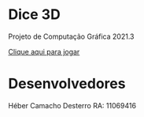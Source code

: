 # Dice 3D
Projeto de Computação Gráfica 2021.3

[Clique aqui para jogar](https://hebercamacho.github.io/dice-3D/dice)

# Desenvolvedores
Héber Camacho Desterro RA: 11069416